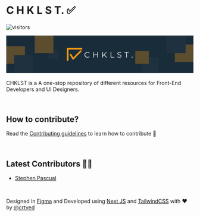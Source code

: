 # C H K L S T. ✅
![visitors](https://visitor-badge.glitch.me/badge?page_id=crtved)

![alt text](banner.png "CHKLST")

CHKLST is a A one-stop repository of different resources for Front-End Developers and UI Designers.

<br/>

## How to contribute?

Read the [Contributing guidelines](https://github.com/crtved/chklst/blob/main/CONTRIBUTING.md) to learn how to contribute 🎉

<br/>

## Latest Contributors 👏🏻
- [Stephen Pascual](https://github.com/penpencoder)

<br/>

Designed in [Figma](https://figma.com/) and Developed using [Next JS](https://nextjs.org/) and [TailwindCSS](https://tailwindcss.com/) with ❤️ by [@crtved](https://artsandiego.dev)

